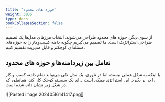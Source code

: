 ```yaml
---
title: "حوزه های محدود"
weight: 3006
type: docs
bookCollapseSection: false
---
```


از سوی دیگر، حوزه های محدود طراحی می‌شوند. انتخاب مرزهای مدل‌ها یک تصمیم طراحی استراتژیک است. ما تصمیم می‌گیریم چگونه دامنه کسب‌وکار را به حوزه‌های مسئله‌ای کوچکتر و قابل مدیریت تقسیم کنیم.

## تعامل بین زیردامنه‌ها و حوزه های محدود

 با اینکه به شکل عملی نیست، اما در تئوری، یک مدل تکی می‌تواند تمام دامنه کسب و کار را در بر بگیرد. این استراتژی ممکن است برای یک سیستم کوچک کار کند، همانطور که در شکل زیر نشان داده شده است.

![[Pasted image 20240516141417.png]]
